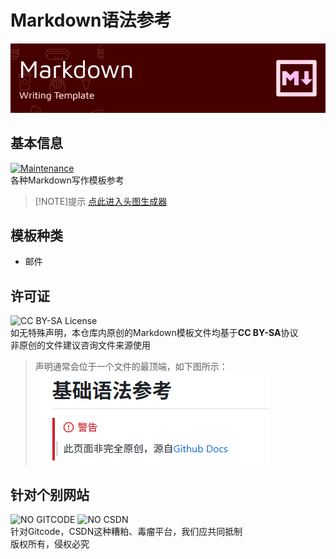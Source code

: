 # Markdown语法参考 
![HeadIMG](/HEAD.png)
## 基本信息
[![Maintenance](https://img.shields.io/badge/Maintained%3F-yes-green.svg?style=flat-square)](https://sorrow-scarlet.github.io/)  
各种Markdown写作模板参考
> [!NOTE]提示
> [点此进入头图生成器](https://github.com/leviarista/github-profile-header-generator#)
## 模板种类
- 邮件

## 许可证
![CC BY-SA License](https://img.shields.io/badge/模板%20license-CC%20BY--SA%204.0-red.svg?style=flat-square)  
如无特殊声明，本仓库内原创的Markdown模板文件均基于**CC BY-SA**协议  
非原创的文件建议咨询文件来源使用  
>声明通常会位于一个文件的最顶端，如下图所示：  
 ![DeclarationExampleImage](/Declaration%20Example.png)
## 针对个别网站
![NO GITCODE](https://img.shields.io/badge/NO-Gitcode-red.svg?style=flat-square)
![NO CSDN](https://img.shields.io/badge/NO-CSDN-red.svg?style=flat-square)  
针对Gitcode，CSDN这种糟粕、毒瘤平台，我们应共同抵制  
版权所有，侵权必究